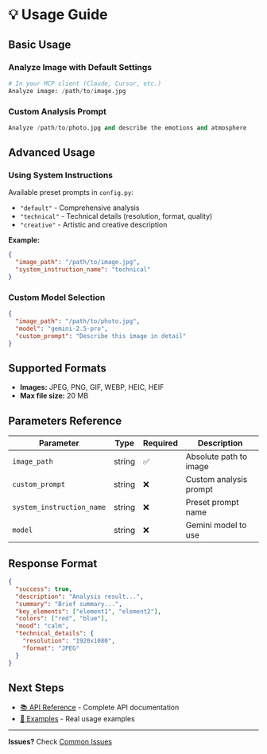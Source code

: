 # 💡 Usage Guide

## Basic Usage

### Analyze Image with Default Settings

```python
# In your MCP client (Claude, Cursor, etc.)
Analyze image: /path/to/image.jpg
```

### Custom Analysis Prompt

```python
Analyze /path/to/photo.jpg and describe the emotions and atmosphere
```

## Advanced Usage

### Using System Instructions

Available preset prompts in `config.py`:

- `"default"` - Comprehensive analysis
- `"technical"` - Technical details (resolution, format, quality)
- `"creative"` - Artistic and creative description

**Example:**

```json
{
  "image_path": "/path/to/image.jpg",
  "system_instruction_name": "technical"
}
```

### Custom Model Selection

```json
{
  "image_path": "/path/to/photo.jpg",
  "model": "gemini-2.5-pro",
  "custom_prompt": "Describe this image in detail"
}
```

## Supported Formats

- **Images:** JPEG, PNG, GIF, WEBP, HEIC, HEIF
- **Max file size:** 20 MB

## Parameters Reference

| Parameter | Type | Required | Description |
|-----------|------|----------|-------------|
| `image_path` | string | ✅ | Absolute path to image |
| `custom_prompt` | string | ❌ | Custom analysis prompt |
| `system_instruction_name` | string | ❌ | Preset prompt name |
| `model` | string | ❌ | Gemini model to use |

## Response Format

```json
{
  "success": true,
  "description": "Analysis result...",
  "summary": "Brief summary...",
  "key_elements": ["element1", "element2"],
  "colors": ["red", "blue"],
  "mood": "calm",
  "technical_details": {
    "resolution": "1920x1080",
    "format": "JPEG"
  }
}
```

## Next Steps

- [📚 API Reference](api-reference.md) - Complete API documentation
- [🎯 Examples](examples.md) - Real usage examples

---

**Issues?** Check [Common Issues](common-issues.md)
